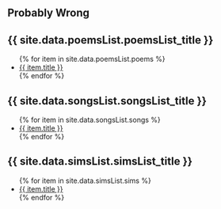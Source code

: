## Probably Wrong

<h2>{{ site.data.poemsList.poemsList_title }}</h2>
<ul>
   {% for item in site.data.poemsList.poems %}
      <li><a href="{{ item.url }}">{{ item.title }}</a></li>
   {% endfor %}
</ul>

<h2>{{ site.data.songsList.songsList_title }}</h2>
<ul>
   {% for item in site.data.songsList.songs %}
      <li><a href="{{ item.url }}">{{ item.title }}</a></li>
   {% endfor %}
</ul>

<h2>{{ site.data.simsList.simsList_title }}</h2>
<ul>
   {% for item in site.data.simsList.sims %}
      <li><a href="{{ item.url }}">{{ item.title }}</a></li>
   {% endfor %}
</ul>
